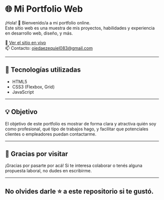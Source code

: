 # 🌐 Mi Portfolio Web

¡Hola! 👋 Bienvenido/a a mi portfolio online.  
Este sitio web es una muestra de mis proyectos, habilidades y experiencia en desarrollo web, diseño, y más.

🚀 [Ver el sitio en vivo](https://ezequieledojeda.github.io/Portfolio/)  
📫 Contacto: [ojedaezequiel083@gmail.com](mailto:ojedaezequiel083@gmail.com)

---

## 🌟 Tecnologías utilizadas

- HTML5
- CSS3 (Flexbox, Grid)
- JavaScript

---

## 💡 Objetivo
El objetivo de este portfolio es mostrar de forma clara y atractiva quién soy como profesional, qué tipo de trabajos hago, y facilitar que potenciales clientes o empleadores puedan contactarme.

---

## 🙌 Gracias por visitar
¡Gracias por pasarte por acá! Si te interesa colaborar o tenés alguna propuesta laboral, no dudes en escribirme.

---

## No olvides darle ⭐ a este repositorio si te gustó.
